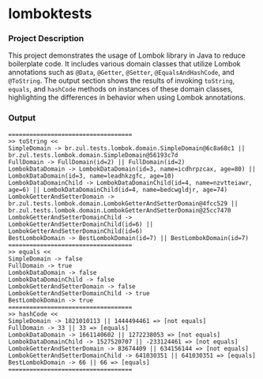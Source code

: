 # lomboktests

### Project Description

This project demonstrates the usage of Lombok library in Java to reduce boilerplate code. It includes various domain classes that utilize Lombok annotations such as `@Data`, `@Getter`, `@Setter`, `@EqualsAndHashCode`, and `@ToString`. The output section shows the results of invoking `toString`, `equals`, and `hashCode` methods on instances of these domain classes, highlighting the differences in behavior when using Lombok annotations.

### Output
```
===================================
>> toString <<
SimpleDomain -> br.zul.tests.lombok.domain.SimpleDomain@6c8a68c1 || br.zul.tests.lombok.domain.SimpleDomain@56193c7d
FullDomain -> FullDomain(id=2) || FullDomain(id=2)
LombokDataDomain -> LombokDataDomain(id=3, name=icdhrpzcax, age=80) || LombokDataDomain(id=3, name=leadhkzgfc, age=10)
LombokDataDomainChild -> LombokDataDomainChild(id=4, name=nzvtteiawr, age=6) || LombokDataDomainChild(id=4, name=bedcwgldjr, age=74)
LombokGetterAndSetterDomain -> br.zul.tests.lombok.domain.LombokGetterAndSetterDomain@4fcc529 || br.zul.tests.lombok.domain.LombokGetterAndSetterDomain@25cc7470
LombokGetterAndSetterDomainChild -> LombokGetterAndSetterDomainChild(id=6) || LombokGetterAndSetterDomainChild(id=6)
BestLombokDomain -> BestLombokDomain(id=7) || BestLombokDomain(id=7)
===================================
>> equals <<
SimpleDomain -> false
FullDomain -> true
LombokDataDomain -> false
LombokDataDomainChild -> false
LombokGetterAndSetterDomain -> false
LombokGetterAndSetterDomainChild -> true
BestLombokDomain -> true
===================================
>> hashCode <<
SimpleDomain -> 1821010113 || 1444494461 => [not equals]
FullDomain -> 33 || 33 => [equals]
LombokDataDomain -> 1661140602 || 1272238053 => [not equals]
LombokDataDomainChild -> 1527520707 || -233124461 => [not equals]
LombokGetterAndSetterDomain -> 83674409 || 634156144 => [not equals]
LombokGetterAndSetterDomainChild -> 641030351 || 641030351 => [equals]
BestLombokDomain -> 66 || 66 => [equals]
===================================
```
